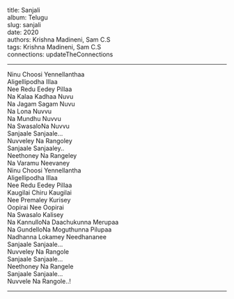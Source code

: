 title: Sanjali  
album: Telugu  
slug: sanjali  
date: 2020  
authors: Krishna Madineni, Sam C.S  
tags: Krishna Madineni, Sam C.S  
connections: updateTheConnections  

------------

Ninu Choosi Yennellanthaa  
Aligellipodha Illaa  
Nee Redu Eedey Pillaa  
Na Kalaa Kadhaa Nuvu  
Na Jagam Sagam Nuvu  
Na Lona Nuvvu  
Na Mundhu Nuvvu  
Na SwasaloNa Nuvvu  
Sanjaale Sanjaale...  
Nuvveley Na Rangoley  
Sanjaale Sanjaaley..  
Neethoney Na Rangeley  
Na Varamu Neevaney  
Ninu Choosi Yennellantha  
Aligellipodha Illaa  
Nee Redu Eedey Pillaa  
Kaugilai Chiru Kaugilai  
Nee Premaley Kurisey  
Oopirai Nee Oopirai  
Na Swasalo Kalisey  
Na KannulloNa Daachukunna Merupaa  
Na GundelloNa Moguthunna Pilupaa  
Nadhanna Lokamey Needhananee  
Sanjaale Sanjaale...  
Nuvveley Na Rangole  
Sanjaale Sanjaale...  
Neethoney Na Rangele  
Sanjaale Sanjaale...  
Nuvvele Na Rangole..!  


------------

